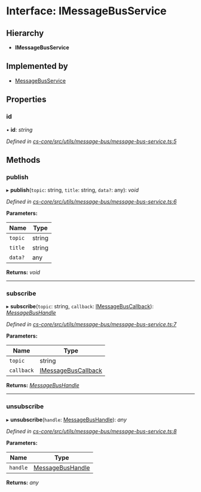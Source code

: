# Interface: IMessageBusService

## Hierarchy

* **IMessageBusService**

## Implemented by

* [MessageBusService](../classes/_cs_core_src_utils_message_bus_message_bus_service_.messagebusservice.md)

## Properties

###  id

• **id**: *string*

*Defined in [cs-core/src/utils/message-bus/message-bus-service.ts:5](https://github.com/RichardHovenkamp/csnext/blob/c891e154/packages/cs-core/src/utils/message-bus/message-bus-service.ts#L5)*

## Methods

###  publish

▸ **publish**(`topic`: string, `title`: string, `data?`: any): *void*

*Defined in [cs-core/src/utils/message-bus/message-bus-service.ts:6](https://github.com/RichardHovenkamp/csnext/blob/c891e154/packages/cs-core/src/utils/message-bus/message-bus-service.ts#L6)*

**Parameters:**

Name | Type |
------ | ------ |
`topic` | string |
`title` | string |
`data?` | any |

**Returns:** *void*

___

###  subscribe

▸ **subscribe**(`topic`: string, `callback`: [IMessageBusCallback](_cs_core_src_utils_message_bus_message_bus_handle_.imessagebuscallback.md)): *[MessageBusHandle](../classes/_cs_core_src_utils_message_bus_message_bus_handle_.messagebushandle.md)*

*Defined in [cs-core/src/utils/message-bus/message-bus-service.ts:7](https://github.com/RichardHovenkamp/csnext/blob/c891e154/packages/cs-core/src/utils/message-bus/message-bus-service.ts#L7)*

**Parameters:**

Name | Type |
------ | ------ |
`topic` | string |
`callback` | [IMessageBusCallback](_cs_core_src_utils_message_bus_message_bus_handle_.imessagebuscallback.md) |

**Returns:** *[MessageBusHandle](../classes/_cs_core_src_utils_message_bus_message_bus_handle_.messagebushandle.md)*

___

###  unsubscribe

▸ **unsubscribe**(`handle`: [MessageBusHandle](../classes/_cs_core_src_utils_message_bus_message_bus_handle_.messagebushandle.md)): *any*

*Defined in [cs-core/src/utils/message-bus/message-bus-service.ts:8](https://github.com/RichardHovenkamp/csnext/blob/c891e154/packages/cs-core/src/utils/message-bus/message-bus-service.ts#L8)*

**Parameters:**

Name | Type |
------ | ------ |
`handle` | [MessageBusHandle](../classes/_cs_core_src_utils_message_bus_message_bus_handle_.messagebushandle.md) |

**Returns:** *any*

